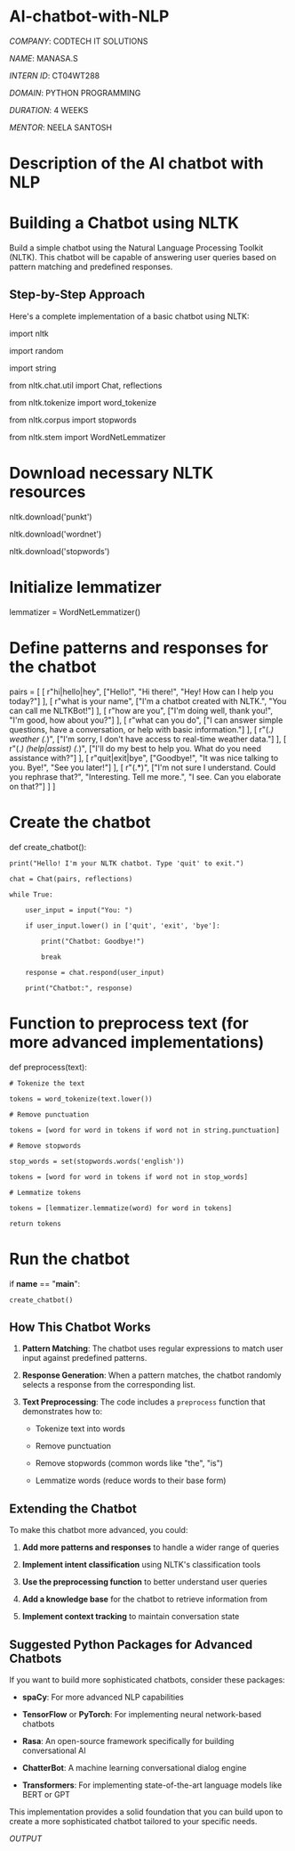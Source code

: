 # AI-chatbot-with-NLP

*COMPANY*: CODTECH IT SOLUTIONS

*NAME*: MANASA.S

*INTERN ID*: CT04WT288

*DOMAIN*: PYTHON PROGRAMMING

*DURATION*: 4 WEEKS

*MENTOR*: NEELA SANTOSH

# Description of the AI chatbot with NLP 

# Building a Chatbot using NLTK

Build a simple chatbot using the Natural Language Processing Toolkit (NLTK). This chatbot will be capable of answering user queries based on pattern matching and predefined responses.

## Step-by-Step Approach

Here's a complete implementation of a basic chatbot using NLTK:

import nltk

import random

import string

from nltk.chat.util import Chat, reflections

from nltk.tokenize import word_tokenize

from nltk.corpus import stopwords

from nltk.stem import WordNetLemmatizer

# Download necessary NLTK resources

nltk.download('punkt')

nltk.download('wordnet')

nltk.download('stopwords')

# Initialize lemmatizer

lemmatizer = WordNetLemmatizer()

# Define patterns and responses for the chatbot

pairs = [
    [
        r"hi|hello|hey",
        ["Hello!", "Hi there!", "Hey! How can I help you today?"]
    ],
    [
        r"what is your name",
        ["I'm a chatbot created with NLTK.", "You can call me NLTKBot!"]
    ],
    [
        r"how are you",
        ["I'm doing well, thank you!", "I'm good, how about you?"]
    ],
    [
        r"what can you do",
        ["I can answer simple questions, have a conversation, or help with basic information."]
    ],
    [
        r"(.*) weather (.*)",
        ["I'm sorry, I don't have access to real-time weather data."]
    ],
    [
        r"(.*) (help|assist) (.*)",
        ["I'll do my best to help you. What do you need assistance with?"]
    ],
    [
        r"quit|exit|bye",
        ["Goodbye!", "It was nice talking to you. Bye!", "See you later!"]
    ],
    [
        r"(.*)",
        ["I'm not sure I understand. Could you rephrase that?", 
         "Interesting. Tell me more.",
         "I see. Can you elaborate on that?"]
    ]
]

# Create the chatbot

def create_chatbot():

    print("Hello! I'm your NLTK chatbot. Type 'quit' to exit.")
    
    chat = Chat(pairs, reflections)
    
    while True:
    
        user_input = input("You: ")
        
        if user_input.lower() in ['quit', 'exit', 'bye']:
        
            print("Chatbot: Goodbye!")
            
            break
            
        response = chat.respond(user_input)
        
        print("Chatbot:", response)

# Function to preprocess text (for more advanced implementations)

def preprocess(text):

    # Tokenize the text
    
    tokens = word_tokenize(text.lower())
    
    # Remove punctuation
    
    tokens = [word for word in tokens if word not in string.punctuation]
    
    # Remove stopwords
    
    stop_words = set(stopwords.words('english'))
    
    tokens = [word for word in tokens if word not in stop_words]
    
    # Lemmatize tokens
    
    tokens = [lemmatizer.lemmatize(word) for word in tokens]
    
    return tokens

# Run the chatbot

if __name__ == "__main__":

    create_chatbot()

## How This Chatbot Works

1. **Pattern Matching**: The chatbot uses regular expressions to match user input against predefined patterns.
 
3. **Response Generation**: When a pattern matches, the chatbot randomly selects a response from the corresponding list.
   
5. **Text Preprocessing**: The code includes a `preprocess` function that demonstrates how to:

   - Tokenize text into words
     
   - Remove punctuation
     
   - Remove stopwords (common words like "the", "is")
   
   - Lemmatize words (reduce words to their base form)

## Extending the Chatbot

To make this chatbot more advanced, you could:

1. **Add more patterns and responses** to handle a wider range of queries
   
2. **Implement intent classification** using NLTK's classification tools
   
3. **Use the preprocessing function** to better understand user queries
    
4. **Add a knowledge base** for the chatbot to retrieve information from

5. **Implement context tracking** to maintain conversation state

## Suggested Python Packages for Advanced Chatbots

If you want to build more sophisticated chatbots, consider these packages:

- **spaCy**: For more advanced NLP capabilities
  
- **TensorFlow** or **PyTorch**: For implementing neural network-based chatbots
  
- **Rasa**: An open-source framework specifically for building conversational AI

- **ChatterBot**: A machine learning conversational dialog engine
  
- **Transformers**: For implementing state-of-the-art language models like BERT or GPT

This implementation provides a solid foundation that you can build upon to create a more sophisticated chatbot tailored to your specific needs.

*OUTPUT*





